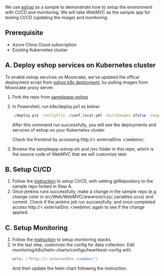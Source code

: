 We use [eshop](https://github.com/dotnet-architecture/eShopOnContainers) as a sample to demonstrate how to setup the environment with CI/CD and monitoring. We will take WebMVC as the sample app for testing CI/CD (updating the image) and monitoring.

## Prerequisite
* Azure China Cloud subscription
* Existing Kubernetes cluster 

## A. Deploy eshop services on Kubernetes cluster

To enable eshop services on Mooncake, we've updated the offical deployment script from [eshop k8s deployment](https://github.com/dotnet-architecture/eShopOnContainers/tree/dev/k8s), by pulling images from Mooncake proxy server.
1. Fork the repo from [sampleapp-eshop](https://github.com/mizow8/sampleapp-eshop)
2. In Powershell, run k8s/deploy.ps1 as below:
    ```bash
    ./deploy.ps1 -configFile ./conf_local.yml -buildImages $false -imageTag latest -registry crproxy.trafficmanager.net:5000 -dockerOrg ccgmsref -imagePrefix eshop_
    ```
   After this command run successfully, you will see the deployments and services of eshop on your Kubernetes cluster. 
   
   Check the frontend by accessing http://< externalDns >/webmvc. 
3. Browse the sampleapp-eshop.sln and /src folder in this repo, which is the source code of WebMVC that we will customize later.

## B. Setup CI/CD

1. Follow the [instruction](https://github.com/Azure/microservice-reference-architectures/tree/eshop/cicd) to setup CI/CD, with setting gitRepository to the sample repo forked in Step A.
2. Once jenkins runs successfully, make a change in the sample repo (e.g. change color in src/Web/WebMVC/wwwroot/css/_variables.scss) and commit. Check if the jenkins job run successfully, and once completed access http://< externalDns >/webmvc again to see if the change applied.

## C. Setup Monitoring

1. Follow the [instruction](https://github.com/Azure/microservice-reference-architectures/tree/eshop/monitoring) to setup monitoring stacks.
2. In the last step, customize the config for data collection. Edit monitoring/k8s/helm-charts/configs/heartbeat-config with 
    ```bash
    urls: ["http://< externalDns >/webmvc"]
    ```
   And then update the helm chart following the instruction.

